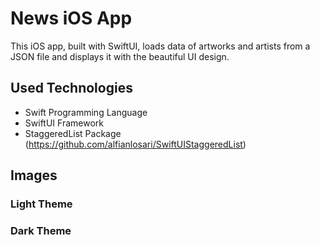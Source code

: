 # News iOS App

This iOS app, built with SwiftUI, loads data of artworks and artists from a JSON file and displays it with the beautiful UI design.

## Used Technologies

- Swift Programming Language
- SwiftUI Framework
- StaggeredList Package (https://github.com/alfianlosari/SwiftUIStaggeredList)

## Images

### Light Theme


### Dark Theme
